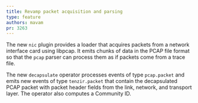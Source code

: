 ```yaml
---
title: Revamp packet acquisition and parsing
type: feature
authors: mavam
pr: 3263
---
```


The new `nic` plugin provides a loader that acquires packets from a network
interface card using libpcap. It emits chunks of data in the PCAP file format so
that the `pcap` parser can process them as if packets come from a trace file.

The new `decapsulate` operator processes events of type `pcap.packet` and emits
new events of type `tenzir.packet` that contain the decapsulated PCAP packet
with packet header fields from the link, network, and transport layer. The
operator also computes a Community ID.
